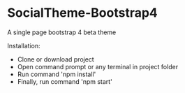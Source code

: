 # SocialTheme-Bootstrap4
A single page bootstrap 4 beta theme

Installation:
- Clone or download project
- Open command prompt or any terminal in project folder
- Run command 'npm install'
- Finally, run command 'npm start'
